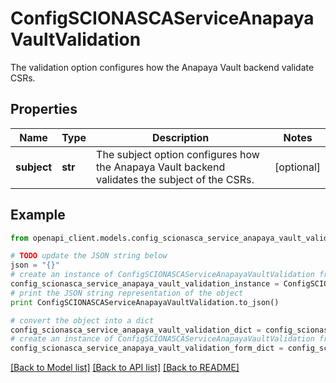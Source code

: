 # ConfigSCIONASCAServiceAnapayaVaultValidation

The validation option configures how the Anapaya Vault backend validate CSRs.

## Properties

Name | Type | Description | Notes
------------ | ------------- | ------------- | -------------
**subject** | **str** | The subject option configures how the Anapaya Vault backend validates the subject of the CSRs. | [optional] 

## Example

```python
from openapi_client.models.config_scionasca_service_anapaya_vault_validation import ConfigSCIONASCAServiceAnapayaVaultValidation

# TODO update the JSON string below
json = "{}"
# create an instance of ConfigSCIONASCAServiceAnapayaVaultValidation from a JSON string
config_scionasca_service_anapaya_vault_validation_instance = ConfigSCIONASCAServiceAnapayaVaultValidation.from_json(json)
# print the JSON string representation of the object
print ConfigSCIONASCAServiceAnapayaVaultValidation.to_json()

# convert the object into a dict
config_scionasca_service_anapaya_vault_validation_dict = config_scionasca_service_anapaya_vault_validation_instance.to_dict()
# create an instance of ConfigSCIONASCAServiceAnapayaVaultValidation from a dict
config_scionasca_service_anapaya_vault_validation_form_dict = config_scionasca_service_anapaya_vault_validation.from_dict(config_scionasca_service_anapaya_vault_validation_dict)
```
[[Back to Model list]](../README.md#documentation-for-models) [[Back to API list]](../README.md#documentation-for-api-endpoints) [[Back to README]](../README.md)


